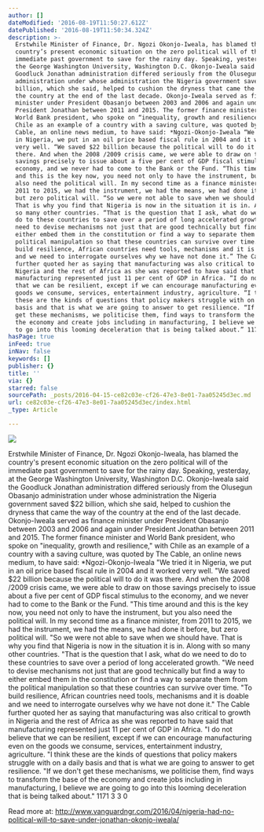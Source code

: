 ```yaml
---
author: []
dateModified: '2016-08-19T11:50:27.612Z'
datePublished: '2016-08-19T11:50:34.324Z'
description: >-
  Erstwhile Minister of Finance, Dr. Ngozi Okonjo-Iweala, has blamed the
  country’s present economic situation on the zero political will of the
  immediate past government to save for the rainy day. Speaking, yesterday, at
  the George Washington University, Washington D.C. Okonjo-Iweala said the
  Goodluck Jonathan administration differed seriously from the Olusegun Obasanjo
  administration under whose administration the Nigeria government saved $22
  billion, which she said, helped to cushion the dryness that came the way of
  the country at the end of the last decade. Okonjo-Iweala served as finance
  minister under President Obasanjo between 2003 and 2006 and again under
  President Jonathan between 2011 and 2015. The former finance minister and
  World Bank president, who spoke on “inequality, growth and resilience,” with
  Chile as an example of a country with a saving culture, was quoted by The
  Cable, an online news medium, to have said: *Ngozi-Okonjo-Iweala “We tried it
  in Nigeria, we put in an oil price based fiscal rule in 2004 and it worked
  very well. “We saved $22 billion because the political will to do it was
  there. And when the 2008 /2009 crisis came, we were able to draw on those
  savings precisely to issue about a five per cent of GDP fiscal stimulus to the
  economy, and we never had to come to the Bank or the Fund. “This time around
  and this is the key now, you need not only to have the instrument, but you
  also need the political will. In my second time as a finance minister, from
  2011 to 2015, we had the instrument, we had the means, we had done it before,
  but zero political will. “So we were not able to save when we should have.
  That is why you find that Nigeria is now in the situation it is in. Along with
  so many other countries. “That is the question that I ask, what do we need to
  do to these countries to save over a period of long accelerated growth. “We
  need to devise mechanisms not just that are good technically but find a way to
  either embed them in the constitution or find a way to separate them from the
  political manipulation so that these countries can survive over time. “To
  build resilience, African countries need tools, mechanisms and it is doable
  and we need to interrogate ourselves why we have not done it.” The Cable
  further quoted her as saying that manufacturing was also critical to growth in
  Nigeria and the rest of Africa as she was reported to have said that
  manufacturing represented just 11 per cent of GDP in Africa. “I do not believe
  that we can be resilient, except if we can encourage manufacturing even on the
  goods we consume, services, entertainment industry, agriculture. “I think
  these are the kinds of questions that policy makers struggle with on a daily
  basis and that is what we are going to answer to get resilience. “If we don’t
  get these mechanisms, we politicise them, find ways to transform the base of
  the economy and create jobs including in manufacturing, I believe we are going
  to go into this looming deceleration that is being talked about.” 1171 3 3 0
hasPage: true
inFeed: true
inNav: false
keywords: []
publisher: {}
title: ''
via: {}
starred: false
sourcePath: _posts/2016-04-15-ce82c03e-cf26-47e3-8e01-7aa05245d3ec.md
url: ce82c03e-cf26-47e3-8e01-7aa05245d3ec/index.html
_type: Article

---
```

![](https://the-grid-user-content.s3-us-west-2.amazonaws.com/34f897f8-7588-4f41-8828-c412e9ca91ff.jpg)

Erstwhile Minister of Finance, Dr. Ngozi Okonjo-Iweala, has blamed the country's present economic situation on the zero political will of the immediate past government to save for the rainy day. Speaking, yesterday, at the George Washington University, Washington D.C. Okonjo-Iweala said the Goodluck Jonathan administration differed seriously from the Olusegun Obasanjo administration under whose administration the Nigeria government saved $22 billion, which she said, helped to cushion the dryness that came the way of the country at the end of the last decade. Okonjo-Iweala served as finance minister under President Obasanjo between 2003 and 2006 and again under President Jonathan between 2011 and 2015\. The former finance minister and World Bank president, who spoke on "inequality, growth and resilience," with Chile as an example of a country with a saving culture, was quoted by The Cable, an online news medium, to have said: \*Ngozi-Okonjo-Iweala "We tried it in Nigeria, we put in an oil price based fiscal rule in 2004 and it worked very well. "We saved $22 billion because the political will to do it was there. And when the 2008 /2009 crisis came, we were able to draw on those savings precisely to issue about a five per cent of GDP fiscal stimulus to the economy, and we never had to come to the Bank or the Fund. "This time around and this is the key now, you need not only to have the instrument, but you also need the political will. In my second time as a finance minister, from 2011 to 2015, we had the instrument, we had the means, we had done it before, but zero political will. "So we were not able to save when we should have. That is why you find that Nigeria is now in the situation it is in. Along with so many other countries. "That is the question that I ask, what do we need to do to these countries to save over a period of long accelerated growth. "We need to devise mechanisms not just that are good technically but find a way to either embed them in the constitution or find a way to separate them from the political manipulation so that these countries can survive over time. "To build resilience, African countries need tools, mechanisms and it is doable and we need to interrogate ourselves why we have not done it." The Cable further quoted her as saying that manufacturing was also critical to growth in Nigeria and the rest of Africa as she was reported to have said that manufacturing represented just 11 per cent of GDP in Africa. "I do not believe that we can be resilient, except if we can encourage manufacturing even on the goods we consume, services, entertainment industry, agriculture. "I think these are the kinds of questions that policy makers struggle with on a daily basis and that is what we are going to answer to get resilience. "If we don't get these mechanisms, we politicise them, find ways to transform the base of the economy and create jobs including in manufacturing, I believe we are going to go into this looming deceleration that is being talked about." 1171 3 3 0

Read more at: http://www.vanguardngr.com/2016/04/nigeria-had-no-political-will-to-save-under-jonathan-okonjo-iweala/